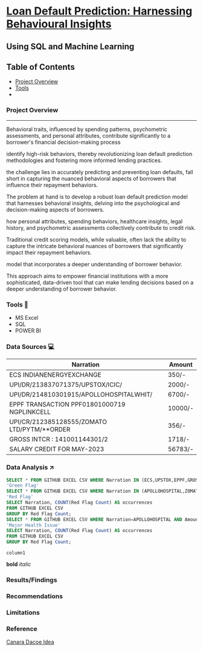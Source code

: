 # [Loan Default Prediction: Harnessing Behavioural Insights](#loan-default-prediction-harnessing-behavioural-insights)
## Using SQL and Machine Learning
## Table of Contents
- [Project Overview](#project-overview)
- [Tools](#tools)
- 
### Project Overview
---
Behavioral traits, influenced by spending patterns, psychometric assessments, and personal attributes, contribute significantly to a borrower's financial decision-making process

identify high-risk behaviors, thereby revolutionizing loan default prediction methodologies and fostering more informed lending practices.

the challenge lies in accurately predicting and preventing loan defaults, 
fall short in capturing the nuanced behavioral aspects of borrowers that influence their repayment behaviors. 

The problem at hand is to develop a robust loan default prediction model that harnesses behavioral insights, delving into the psychological and decision-making aspects of borrowers. 

how personal attributes, spending behaviors, healthcare insights, legal history, and psychometric assessments collectively contribute to credit risk. 

Traditional credit scoring models, while valuable, often lack the ability to capture the intricate behavioral nuances of borrowers that significantly impact their repayment behaviors. 

model that incorporates a deeper understanding of borrower behavior. 

This approach aims to empower financial institutions with a more sophisticated, data-driven tool that can make lending decisions based on a deeper understanding of borrower behavior. 
### Tools 🧰
- MS Excel
- SQL
- POWER BI

### Data Sources 💻
|Narration                                   |Amount |    
|--------------------------------------------|-------|
|ECS INDIANENERGYEXCHANGE                    |350/-  |    
|UPI/DR/213837071375/UPSTOX/ICIC/            |2000/- |    
|UPI/DR/214810301915/APOLLOHOSPITALWHIT/     |6700/- |
|EPPF TRANSACTION PPF01801000719 NGPLINKCELL |10000/-|
|UPI/CR/212385128555/ZOMATO LTD/PYTM/**ORDER |356/-  |
|GROSS INTCR : 141001144301/2                |1718/- |
|SALARY CREDIT FOR MAY-2023                  |56783/-| 


### Data Analysis ↗️
```sql
SELECT * FROM GITHUB EXCEL CSV WHERE Narration IN (ECS,UPSTOX,EPPF,GROSS INTCR);RETURN
'Green Flag'
SELECT * FROM GITHUB EXCEL CSV WHERE Narration IN (APOLLOHOSPITAL,ZOMATO);RETURN
'Red Flag'
SELECT Narration, COUNT(Red Flag Count) AS occurrences
FROM GITHUB EXCEL CSV
GROUP BY Red Flag Count;
SELECT * FROM GITHUB EXCEL CSV WHERE Narration=APOLLOHOSPITAL AND Amount>=30000; RETURN
'Major Health Issue'
SELECT Narration, COUNT(Red Flag Count) AS occurrences
FROM GITHUB EXCEL CSV
GROUP BY Red Flag Count;


```
`column1`

**bold**
*italic*

### Results/Findings


### Recommendations


### Limitations

### Reference
[Canara Dacoe Idea](https://canara-dacoethon.hackerearth.com/challenges/hackathon/canara-dacoe-thon/dashboard/8cdb5f3/idea/published/loan-default-prediction-harnessing-non-financial-insights/)
